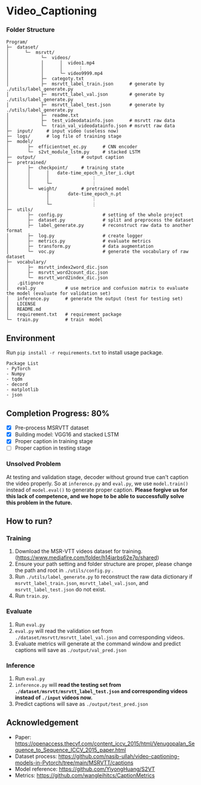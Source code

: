 Video_Captioning
===

### Folder Structure
```
Program/
├─  dataset/
│      └─  msrvtt/
│            └─  videos/
│            │      │  video1.mp4
│            │      │      ⋮
│            │      └─ video9999.mp4
│            ├─  categoty.txt
│            ├─  msrvtt_label_train.json      # generate by ./utils/label_generate.py
│            ├─  msrvtt_label_val.json        # generate by ./utils/label_generate.py
│            ├─  msrvtt_label_test.json       # generate by ./utils/label_generate.py
│            ├─  readme.txt
│            ├─  test_videodatainfo.json      # msrvtt raw data
│            └─  train_val_videodatainfo.json # msrvtt raw data
├─  input/     # input video (useless now)
├─  logs/      # log file of training stage
├─  model/
│       ├─  efficientnet_ec.py      # CNN encoder
│       └─  s2vt_module_lstm.py     # stacked LSTM
├─  output/                 # output caption
├─  pretrained/
│       ├─  checkpoint/     # training state
│       │      │   date-time_epoch_n_iter_i.ckpt
│       │      │                ⋮
│       │      └─               ⋮
│       └─  weight/         # pretrained model
│              │       date-time_epoch_n.pt
│              │                ⋮
│              └─               ⋮
├─  utils/
│       ├─  config.py               # setting of the whole project
│       ├─  dataset.py              # split and preprocess the dataset
│       ├─  label_generate.py       # reconstruct raw data to another format
│       ├─  log.py                  # create logger
│       ├─  metrics.py              # evaluate metrics
│       ├─  transform.py            # data augmentation
│       └─  voc.py                  # generate the vocabulary of raw dataset
├─  vocabulary/
│       ├─  msrvtt_index2word_dic.json
│       ├─  msrvtt_word2count_dic.json
│       └─  msrvtt_word2index_dic.json
│   .gitignore
│   eval.py           # use metrice and confusion matrix to evaluate the model (evaluate for validation set)
│   inference.py      # generate the output (test for testing set)
│   LICENSE
│   README.md
│   requirement.txt   # requirement package
└─  train.py          # train  model
```

Environment
---
Run `pip install -r requirements.txt` to install usage package.
```
Package List
- PyTorch
- Numpy
- tqdm
- decord
- matplotlib
- json
```

Completion Progress: 80%
---
- [X] Pre-process MSRVTT dataset
- [X] Building model: VGG16 and stacked LSTM
- [X] Proper caption in training stage
- [ ] Proper caption in testing stage

### Unsolved Problem
At testing and validation stage, decoder without ground true can't caption the video properly. So at `inference.py` and `eval.py`, we use `model.train()` instead of `model.eval()` to generate proper caption. **Please forgive us for this lack of competence, and we hope to be able to successfully solve this problem in the future.**

How to run?
---
### Training
1. Download the MSR-VTT videos dataset for training. (https://www.mediafire.com/folder/h14iarbs62e7p/shared)
2. Ensure your path setting and folder structure are proper, please change the path and root in `./utils/config.py` .
3. Run `./utils/label_generate.py` to reconstruct the raw data dictionary if `msrvtt_label_train.json`, `msrvtt_label_val.json`, and `msrvtt_label_test.json` do not exist.
4. Run `train.py`.

### Evaluate
1. Run `eval.py`
2. `eval.py` will read the validation set from `./dataset/msrvtt/msrvtt_label_val.json` and corresponding videos.
3. Evaluate metrics will generate at the command window and predict captions will save as `./output/val_pred.json`

### Inference
1. Run `eval.py`
2. `inference.py` will **read the testing set from `./dataset/msrvtt/msrvtt_label_test.json` and corresponding videos instead of `./input` videos now.**
3. Predict captions will save as `./output/test_pred.json`

Acknowledgement
---
- Paper: https://openaccess.thecvf.com/content_iccv_2015/html/Venugopalan_Sequence_to_Sequence_ICCV_2015_paper.html
- Dataset process: https://github.com/nasib-ullah/video-captioning-models-in-Pytorch/tree/main/MSRVTT/captions
- Model reference: https://github.com/YiyongHuang/S2VT
- Metrics: https://github.com/wangleihitcs/CaptionMetrics

